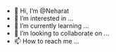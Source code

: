 - 👋 Hi, I’m @Neharat
- 👀 I’m interested in ...
- 🌱 I’m currently learning ...
- 💞️ I’m looking to collaborate on ...
- 📫 How to reach me ...

<!---
Neharat/Neharat is a ✨ special ✨ repository because its `README.md` (this file) appears on your GitHub profile.
You can click the Preview link to take a look at your changes.
--->

